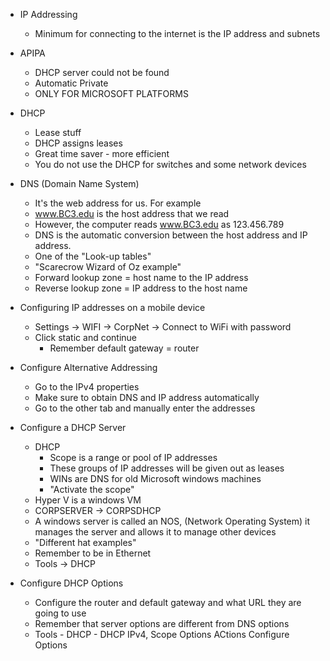 - IP Addressing 
	- Minimum for connecting to the internet is the IP address and subnets 

- APIPA 
	- DHCP server could not be found 
	- Automatic Private 
	- ONLY FOR MICROSOFT PLATFORMS 

- DHCP 
	- Lease stuff
	- DHCP assigns leases 
	- Great time saver - more efficient
	- You do not use the DHCP for switches and some network devices 

- DNS (Domain Name System)
	- It's the web address for us. For example 
	- www.BC3.edu is the host address that we read
	- However, the computer reads www.BC3.edu as 123.456.789
	- DNS is the automatic conversion between the host address and IP address. 
	- One of the "Look-up tables" 
	- "Scarecrow Wizard of Oz example"
	- Forward lookup zone = host name to the IP address
	- Reverse lookup zone = IP address to the host name 

- Configuring IP addresses on a mobile device 
	- Settings -> WIFI -> CorpNet -> Connect to WiFi with password
	- Click static and continue 
		- Remember default gateway = router 

- Configure Alternative Addressing 
	- Go to the IPv4 properties
	- Make sure to obtain DNS and IP address automatically
	- Go to the other tab and manually enter the addresses 

- Configure a DHCP Server
	- DHCP
		- Scope is a range or pool of IP addresses
		- These groups of IP addresses will be given out as leases 
		- WINs are DNS for old Microsoft windows machines 
		- "Activate the scope"
	- Hyper V is a windows VM 
	- CORPSERVER -> CORPSDHCP
	- A windows server is called an NOS, (Network Operating System) it manages the server and allows it to manage other devices
	- "Different hat examples" 
	- Remember to be in Ethernet 
	- Tools -> DHCP 

- Configure DHCP Options
	- Configure the router and default gateway and what URL they are going to use
	- Remember that server options are different from DNS options 
	- Tools - DHCP - DHCP IPv4, Scope Options ACtions Configure Options